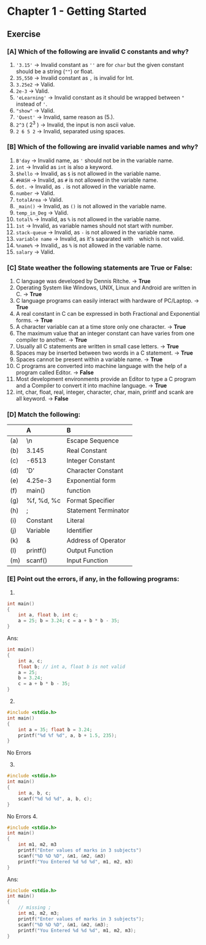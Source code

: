 # Chapter 1 - Getting Started

## Exercise

### [A] Which of the following are invalid C constants and why?
1. `'3.15'` -> Invalid constant as `''` are for `char` but the given constant should be a string (`""`) or float.
2. `35,550` -> Invalid constant as `,` is invalid for Int.
3. `3.25e2` -> Valid.
4. `2e-3` -> Valid.
5. `'eLearning'` -> Invalid constant as it should be wrapped between `"` instead of `'`.
6. `"show"` -> Valid.
7. `'Quest'` -> Invalid, same reason as (5.).
8. `2^3` ( $2^3$ ) -> Invalid, the input is non ascii value.
9. `2 6 5 2` -> Invalid, separated using spaces.

### [B] Which of the following are invalid variable names and why?
1. `B'day` -> Invalid name, as `'` should not be in the variable name.
2. `int` -> Invalid as `int` is also a keyword.
3. `$hello` -> Invalid, as `$` is not allowed in the variable name.
4. `#HASH` -> Invalid, as `#` is not allowed in the variable name.
5. `dot.` -> Invalid, as `.` is not allowed in the variable name.
6. `number` -> Valid.
7. `totalArea` -> Valid.
8. `_main()` -> Invalid, as `()` is not allowed in the variable name.
9. `temp_in_Deg` -> Valid.
10. `total%` -> Invalid, as `%` is not allowed in the variable name.
11. `1st` -> Invalid, as variable names should not start with number.
12. `stack-queue` -> Invalid, as `-` is not allowed in the variable name.
13. `variable name` -> Invalid, as it's saparated with ` ` which is not valid.
14. `%name%` -> Invalid,, as `%` is not allowed in the variable name.
15. `salary` -> Valid.

### [C] State weather the following statements are True or False:
1. C language was developed by Dennis Ritche. -> **True**
2. Operating System like Windows, UNIX, Linux and Android are written in C. -> **True**
3. C language programs can easily interact with hardware of PC/Laptop. -> **True**
4. A real constant in C can be expressed in both Fractional and Exponential forms. -> **True**
5. A character variable can at a time store only one character. -> **True**
6. The maximum value that an integer constant can have varies from one compiler to another. -> **True**
7. Usually all C statements are written in small case letters. -> **True**
8. Spaces may be inserted between two words in a C statement. -> **True**
9. Spaces cannot be present within a variable name. -> **True**
10. C programs are converted into machine language with the help of a program called Editor. -> **False**
11. Most development environments provide an Editor to type a C program and a Compiler to convert it into machine language. -> **True**
12. int, char, float, real, integer, character, char, main, printf and scank are all keyword. -> **False**

### [D] Match the following:

|  | A | B |
| :- | :-- | :-- |
| (a) | \n | Escape Sequence |
| (b) | 3.145 | Real Constant |
| (c) | -6513 | Integer Constant |
| (d) | 'D' | Character Constant |
| (e) | 4.25e-3 | Exponential form |
| (f) | main() | function |
| (g) | %f, %d, %c | Format Specifier |
| (h) | ; | Statement Terminator |
| (i) | Constant | Literal |
| (j) | Variable | Identifier |
| (k) | & | Address of Operator |
| (l) | printf() | Output Function |
| (m) | scanf() | Input Function |

### [E] Point out the errors, if any, in the following programs:
1. 
```c
int main()
{
    int a, float b, int c;
    a = 25; b = 3.24; c = a + b * b - 35;
}
```
Ans:
```c
int main()
{
    int a, c; 
    float b; // int a, float b is not valid
    a = 25; 
    b = 3.24; 
    c = a + b * b - 35;
}
```

2. 
```c
#include <stdio.h>
int main()
{
    int a = 35; float b = 3.24;
    printf("%d %f %d", a, b + 1.5, 235);
}
```
No Errors

3. 
```c
#include <stdio.h>
int main()
{
    int a, b, c;
    scanf("%d %d %d", a, b, c);
}
```
No Errors
4. 
```c
#include <stdio.h>
int main()
{
    int m1, m2, m3
    printf("Enter values of marks in 3 subjects")
    scanf("%D %D %D", &m1, &m2, &m3)
    printf("You Entered %d %d %d", m1, m2, m3)
}
```
Ans:
```c
#include <stdio.h>
int main()
{
    // missing ;
    int m1, m2, m3;
    printf("Enter values of marks in 3 subjects");
    scanf("%D %D %D", &m1, &m2, &m3);
    printf("You Entered %d %d %d", m1, m2, m3);
}
```
